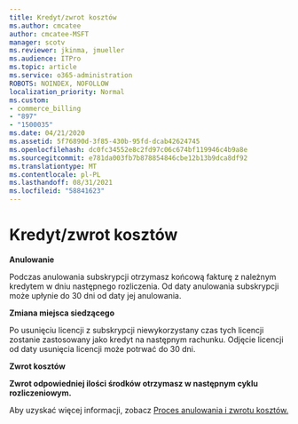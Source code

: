 ```yaml
---
title: Kredyt/zwrot kosztów
ms.author: cmcatee
author: cmcatee-MSFT
manager: scotv
ms.reviewer: jkinma, jmueller
ms.audience: ITPro
ms.topic: article
ms.service: o365-administration
ROBOTS: NOINDEX, NOFOLLOW
localization_priority: Normal
ms.custom:
- commerce_billing
- "897"
- "1500035"
ms.date: 04/21/2020
ms.assetid: 5f76890d-3f85-430b-95fd-dcab42624745
ms.openlocfilehash: dc0fc34552e8c2fd97c06c674bf119946c4b9a8e
ms.sourcegitcommit: e781da003fb7b878854846cbe12b13b9dca8df92
ms.translationtype: MT
ms.contentlocale: pl-PL
ms.lasthandoff: 08/31/2021
ms.locfileid: "58841623"
---
```

# <a name="creditrefund"></a>Kredyt/zwrot kosztów

**Anulowanie**
  
Podczas anulowania subskrypcji otrzymasz końcową fakturę z należnym kredytem w dniu następnego rozliczenia. Od daty anulowania subskrypcji może upłynie do 30 dni od daty jej anulowania.
  
**Zmiana miejsca siedzącego**
  
Po usunięciu licencji z subskrypcji niewykorzystany czas tych licencji zostanie zastosowany jako kredyt na następnym rachunku. Odjęcie licencji od daty usunięcia licencji może potrwać do 30 dni.

**Zwrot kosztów**

**Zwrot odpowiedniej ilości środków otrzymasz w następnym cyklu rozliczeniowym.**

Aby uzyskać więcej informacji, zobacz [Proces anulowania i zwrotu kosztów.](https://docs.microsoft.com/microsoft-365/commerce/subscriptions/cancel-your-subscription) 

